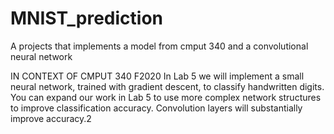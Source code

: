 # MNIST_prediction
A projects that implements a model from cmput 340 and a convolutional neural network

IN CONTEXT OF CMPUT 340 F2020
  In Lab 5 we will implement a small neural network, trained with gradient descent, to classify handwritten digits. You can expand our work in Lab 5 to use more    complex network structures to improve
classification accuracy. Convolution layers will substantially improve accuracy.2
